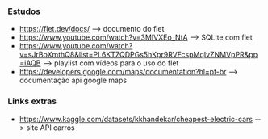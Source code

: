 ### Estudos

- https://flet.dev/docs/ --> documento do flet
- https://www.youtube.com/watch?v=3MIVXEo_NtA --> SQLite com flet
- https://www.youtube.com/watch?v=sJrBoXmthQ8&list=PL6KTZQDPGs5hKpr9RVFcspMqIvZNMVpPR&pp=iAQB --> playlist com vídeos para o uso do flet
- https://developers.google.com/maps/documentation?hl=pt-br --> documentação api google maps


### Links extras

- https://www.kaggle.com/datasets/kkhandekar/cheapest-electric-cars --> site API carros

